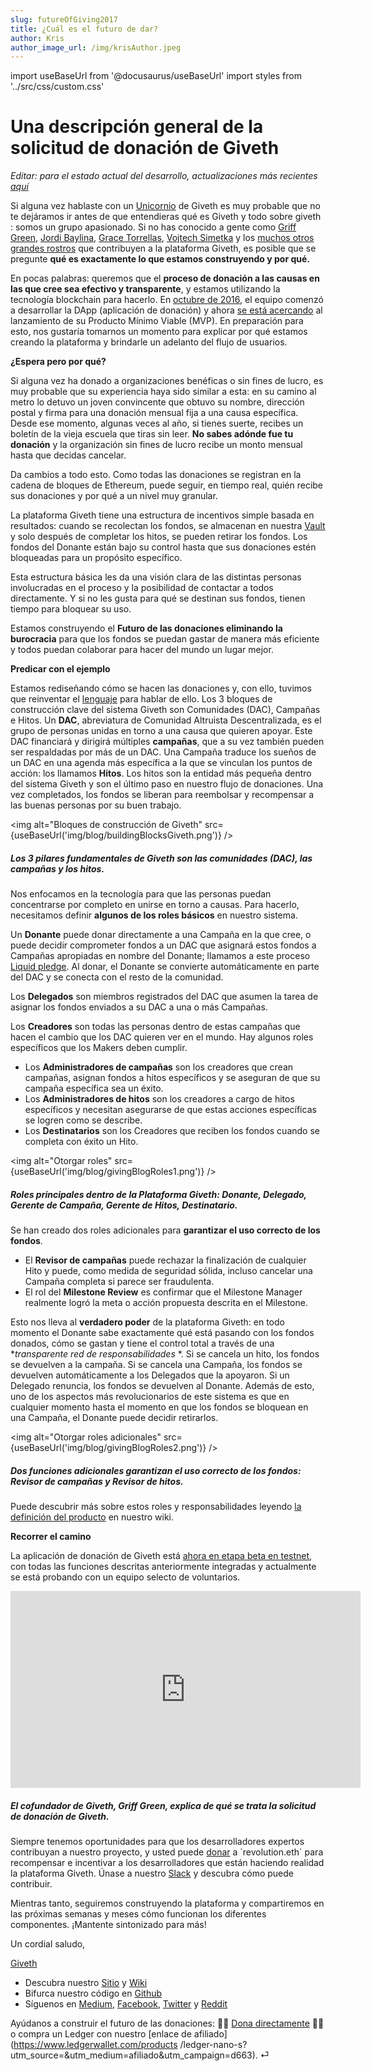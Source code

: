 ```yaml
---
slug: futureOfGiving2017
title: ¿Cuál es el futuro de dar?
author: Kris
author_image_url: /img/krisAuthor.jpeg
---
```

import useBaseUrl from '@docusaurus/useBaseUrl'
import styles from '../src/css/custom.css'


Una descripción general de la solicitud de donación de Giveth
==============================================

_Editar: para el estado actual del desarrollo, actualizaciones más recientes_ [_aquí_](https://medium.com/giveth/tagged/dappening)

Si alguna vez hablaste con un [Unicornio](https://medium.com/giveth/giveth-introduces-decentralized-altruistic-communities-dacs-d1155a79bdc4) de Giveth es muy probable que no te dejáramos ir antes de que entendieras qué es Giveth y todo sobre giveth : somos un grupo apasionado. Si no has conocido a gente como [Griff Green](https://medium.com/@thegrifft), [Jordi Baylina](https://github.com/jbaylina), [Grace Torrellas](https://twitter.com/GraceTorrellas), [Vojtech Simetka](https://github.com/vojtechsimetka) y los [muchos otros grandes rostros](https://wiki.giveth.io/dac/team-organisation/) que contribuyen a la plataforma Giveth, es posible que se pregunte **qué es exactamente lo que estamos construyendo y por qué.**

En pocas palabras: queremos que el **proceso de donación a las causas en las que cree sea efectivo y transparente**, y estamos utilizando la tecnología blockchain para hacerlo. En [octubre de 2016](https://medium.com/giveth/the-minime-token-open-sourced-by-giveth-2710c0210787), el equipo comenzó a desarrollar la DApp (aplicación de donación) y ahora [se está acercando](https://wiki.giveth.io/dapp) al lanzamiento de su Producto Mínimo Viable (MVP). En preparación para esto, nos gustaría tomarnos un momento para explicar por qué estamos creando la plataforma y brindarle un adelanto del flujo de usuarios.

**¿Espera pero por qué?**

Si alguna vez ha donado a organizaciones benéficas o sin fines de lucro, es muy probable que su experiencia haya sido similar a esta: en su camino al metro lo detuvo un joven convincente que obtuvo su nombre, dirección postal y firma para una donación mensual fija a una causa específica. Desde ese momento, algunas veces al año, si tienes suerte, recibes un boletín de la vieja escuela que tiras sin leer. **No sabes adónde fue tu donación** y la organización sin fines de lucro recibe un monto mensual hasta que decidas cancelar.


Da cambios a todo esto. Como todas las donaciones se registran en la cadena de bloques de Ethereum, puede seguir, en tiempo real, quién recibe sus donaciones y por qué a un nivel muy granular.

La plataforma Giveth tiene una estructura de incentivos simple basada en resultados: cuando se recolectan los fondos, se almacenan en nuestra [Vault](https://medium.com/giveth/the-vault-contract-open-sourced-by-giveth-fe2261f7b91b ) y solo después de completar los hitos, se pueden retirar los fondos. Los fondos del Donante están bajo su control hasta que sus donaciones estén bloqueadas para un propósito específico.

Esta estructura básica les da una visión clara de las distintas personas involucradas en el proceso y la posibilidad de contactar a todos directamente. Y si no les gusta para qué se destinan sus fondos, tienen tiempo para bloquear su uso.

Estamos construyendo el **Futuro de las donaciones eliminando la burocracia** para que los fondos se puedan gastar de manera más eficiente y todos puedan colaborar para hacer del mundo un lugar mejor.

**Predicar con el ejemplo**

Estamos rediseñando cómo se hacen las donaciones y, con ello, tuvimos que reinventar el [lenguaje](http://wiki.giveth.io/dapp/product-definition) para hablar de ello. Los 3 bloques de construcción clave del sistema Giveth son Comunidades (DAC), Campañas e Hitos. Un **DAC**, abreviatura de Comunidad Altruista Descentralizada, es el grupo de personas unidas en torno a una causa que quieren apoyar. Este DAC financiará y dirigirá múltiples **campañas**, que a su vez también pueden ser respaldadas por más de un DAC. Una Campaña traduce los sueños de un DAC en una agenda más específica a la que se vinculan los puntos de acción: los llamamos **Hitos**. Los hitos son la entidad más pequeña dentro del sistema Giveth y son el último paso en nuestro flujo de donaciones. Una vez completados, los fondos se liberan para reembolsar y recompensar a las buenas personas por su buen trabajo.

<img alt="Bloques de construcción de Giveth" src={useBaseUrl('img/blog/buildingBlocksGiveth.png')} />

##### Los 3 pilares fundamentales de Giveth son las comunidades (DAC), las campañas y los hitos.

Nos enfocamos en la tecnología para que las personas puedan concentrarse por completo en unirse en torno a causas. Para hacerlo, necesitamos definir **algunos de los roles básicos** en nuestro sistema.

Un **Donante** puede donar directamente a una Campaña en la que cree, o puede decidir comprometer fondos a un DAC que asignará estos fondos a Campañas apropiadas en nombre del Donante; llamamos a este proceso [Liquid pledge](https://medium.com/giveth/liquid-democracy-what-that-bd3c63e8df52). Al donar, el Donante se convierte automáticamente en parte del DAC y se conecta con el resto de la comunidad.

Los **Delegados** son miembros registrados del DAC que asumen la tarea de asignar los fondos enviados a su DAC a una o más Campañas.

Los **Creadores** son todas las personas dentro de estas campañas que hacen el cambio que los DAC quieren ver en el mundo. Hay algunos roles específicos que los Makers deben cumplir.

* Los **Administradores de campañas** son los creadores que crean campañas, asignan fondos a hitos específicos y se aseguran de que su campaña específica sea un éxito.
* Los **Administradores de hitos** son los creadores a cargo de hitos específicos y necesitan asegurarse de que estas acciones específicas se logren como se describe.
* Los **Destinatarios** son los Creadores que reciben los fondos cuando se completa con éxito un Hito.

<img alt="Otorgar roles" src={useBaseUrl('img/blog/givingBlogRoles1.png')} />

##### Roles principales dentro de la Plataforma Giveth: Donante, Delegado, Gerente de Campaña, Gerente de Hitos, Destinatario.

Se han creado dos roles adicionales para **garantizar el uso correcto de los fondos**.

* El **Revisor de campañas** puede rechazar la finalización de cualquier Hito y puede, como medida de seguridad sólida, incluso cancelar una Campaña completa si parece ser fraudulenta.
* El rol del **Milestone Review** es confirmar que el Milestone Manager realmente logró la meta o acción propuesta descrita en el Milestone.

Esto nos lleva al **verdadero poder** de la plataforma Giveth: en todo momento el Donante sabe exactamente qué está pasando con los fondos donados, cómo se gastan y tiene el control total a través de una **transparente red de responsabilidades* *. Si se cancela un hito, los fondos se devuelven a la campaña. Si se cancela una Campaña, los fondos se devuelven automáticamente a los Delegados que la apoyaron. Si un Delegado renuncia, los fondos se devuelven al Donante. Además de esto, uno de los aspectos más revolucionarios de este sistema es que en cualquier momento hasta el momento en que los fondos se bloquean en una Campaña, el Donante puede decidir retirarlos.

<img alt="Otorgar roles adicionales" src={useBaseUrl('img/blog/givingBlogRoles2.png')} />

##### Dos funciones adicionales garantizan el uso correcto de los fondos: Revisor de campañas y Revisor de hitos.

Puede descubrir más sobre estos roles y responsabilidades leyendo [la definición del producto](https://wiki.giveth.io/dapp/product-definition/) en nuestro wiki.

**Recorrer el camino**

La aplicación de donación de Giveth está [ahora en etapa beta en testnet](https://wiki.giveth.io/dapp), con todas las funciones descritas anteriormente integradas y actualmente se está probando con un equipo selecto de voluntarios.

<iframe width="560" height="315" src="https://www.youtube.com/embed/gPXoEzuNQzc" title="Reproductor de video de YouTube" frameborder="0" allow="acelerómetro; reproducción automática; portapapeles- escribir; medios cifrados; giroscopio; imagen en imagen" allowfullscreen></iframe>

##### El cofundador de Giveth, Griff Green, explica de qué se trata la solicitud de donación de Giveth.

Siempre tenemos oportunidades para que los desarrolladores expertos contribuyan a nuestro proyecto, y usted puede [donar](https://wiki.giveth.io/dac/finances/) a \`revolution.eth\` para recompensar e incentivar a los desarrolladores que están haciendo realidad la plataforma Giveth. Únase a nuestro [Slack](http://slack.giveth.io) y descubra cómo puede contribuir.

Mientras tanto, seguiremos construyendo la plataforma y compartiremos en las próximas semanas y meses cómo funcionan los diferentes componentes. ¡Mantente sintonizado para más!

Un cordial saludo,

[Giveth](https://giveth.io/)

* Descubra nuestro [Sitio](http://giveth.io/) y [Wiki](https://wiki.giveth.io/)
* Bifurca nuestro código en [Github](http://github.com/Giveth/)
* Síguenos en [Medium](http://medium.com/giveth/), [Facebook](https://www.facebook.com/givethio), [Twitter](http://twitter.com/givethio ) y [Reddit](https://www.reddit.com/r/giveth/)

Ayúdanos a construir el futuro de las donaciones: 🤲🏼 [Dona directamente](http://donate.giveth.io/) 🤲🏼 o compra un Ledger con nuestro [enlace de afiliado](https://www.ledgerwallet.com/products /ledger-nano-s?utm_source=&utm_medium=afiliado&utm_campaign=d663). ⏎
